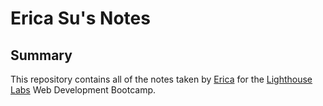 # Erica Su's Notes

## Summary

This repository contains all of the notes taken by [Erica](https://github.com/ericasu33) for the [Lighthouse Labs](https://www.lighthouselabs.ca/en) Web Development Bootcamp.
